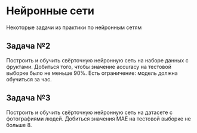 # Нейронные сети
Некоторые задачи из практики по нейронным сетям
## Задача №2
Построить и обучить свёрточную нейронную сеть на наборе данных с фруктами. Добиться того, чтобы значение accuracy на тестовой выборке было не меньше 90%.
Есть ограничение: модель должна обучиться за час.
## Задача №3
Построить и обучить свёрточную нейронную сеть на датасете с фотографиями людей. Добиться значения MAE на тестовой выборке не больше 8.
